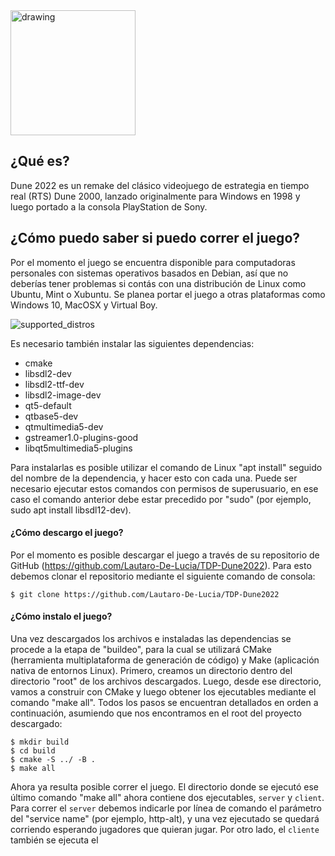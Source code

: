 <img src="[drawing.jpg](https://user-images.githubusercontent.com/75450615/174878256-fcf0ccbb-9a8e-4c0b-933a-0e5e6637724e.jpeg)" alt="drawing" width="200"/>

## ¿Qué es?

Dune 2022 es un remake del clásico videojuego de estrategia en tiempo real (RTS) Dune 2000, lanzado originalmente para Windows en 1998 y luego portado a la consola PlayStation de Sony. 

## ¿Cómo puedo saber si puedo correr el juego?

Por el momento el juego se encuentra disponible para computadoras personales con sistemas operativos basados en Debian, así que no deberías tener problemas si contás con una distribución de Linux como Ubuntu, Mint o Xubuntu. Se planea portar el juego a otras plataformas como Windows 10, MacOSX y Virtual Boy.

![supported_distros](https://user-images.githubusercontent.com/75450615/174876428-a6147531-4bdd-4770-ac3c-48c33e044653.png)

Es necesario también instalar las siguientes dependencias:

- cmake
- libsdl2-dev
- libsdl2-ttf-dev
- libsdl2-image-dev
- qt5-default
- qtbase5-dev
- qtmultimedia5-dev
- gstreamer1.0-plugins-good
- libqt5multimedia5-plugins

Para instalarlas es posible utilizar el comando de Linux "apt install" seguido del nombre de la dependencia, y hacer esto con cada una. Puede ser necesario ejecutar estos comandos con permisos de superusuario, en ese caso el comando anterior debe estar precedido por "sudo" (por ejemplo, sudo apt install libsdl12-dev).

#### ¿Cómo descargo el juego?

Por el momento es posible descargar el juego a través de su repositorio de GitHub (https://github.com/Lautaro-De-Lucia/TDP-Dune2022). Para esto debemos clonar el repositorio mediante el siguiente comando de consola:

`$ git clone https://github.com/Lautaro-De-Lucia/TDP-Dune2022` <br>

#### ¿Cómo instalo el juego?

Una vez descargados los archivos e instaladas las dependencias se procede a la etapa de "buildeo", para la cual se utilizará CMake (herramienta multiplataforma de generación de código) y Make (aplicación nativa de entornos Linux). Primero, creamos un directorio dentro del directorio "root" de los archivos descargados. Luego, desde ese directorio, vamos a construir con CMake y luego obtener los ejecutables mediante el comando "make all". Todos los pasos se encuentran detallados en orden a continuación, asumiendo que nos encontramos en el root del proyecto descargado:

`$ mkdir build` <br>
`$ cd build` <br>
`$ cmake -S ../ -B .` <br>
`$ make all` <br>

Ahora ya resulta posible correr el juego. El directorio donde se ejecutó ese último comando "make all" ahora contiene dos ejecutables, `server` y `client`. Para correr el `server` debemos indicarle por línea de comando el parámetro del "service name" (por ejemplo, http-alt), y una vez ejecutado se quedará corriendo esperando jugadores que quieran jugar. Por otro lado, el `cliente` también se ejecuta el
